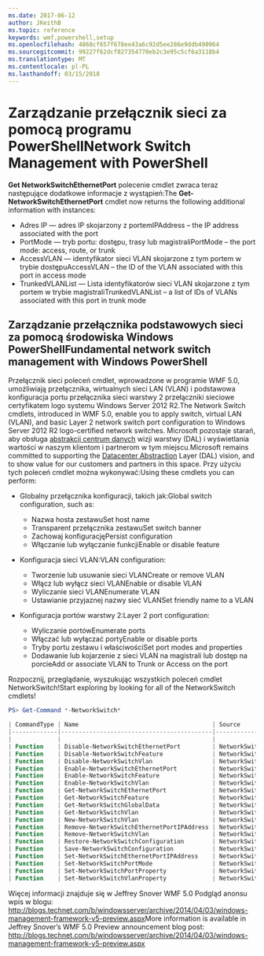 ```yaml
---
ms.date: 2017-06-12
author: JKeithB
ms.topic: reference
keywords: wmf,powershell,setup
ms.openlocfilehash: 4868cf657f678ee43a6c92d5ee286e9ddb490964
ms.sourcegitcommit: 99227f62dcf827354770eb2c3e95c5cf6a3118b4
ms.translationtype: MT
ms.contentlocale: pl-PL
ms.lasthandoff: 03/15/2018
---
```

# <a name="network-switch-management-with-powershell"></a><span data-ttu-id="72e73-102">Zarządzanie przełącznik sieci za pomocą programu PowerShell</span><span class="sxs-lookup"><span data-stu-id="72e73-102">Network Switch Management with PowerShell</span></span>

<span data-ttu-id="72e73-103">**Get NetworkSwitchEthernetPort** polecenie cmdlet zwraca teraz następujące dodatkowe informacje z wystąpień:</span><span class="sxs-lookup"><span data-stu-id="72e73-103">The **Get-NetworkSwitchEthernetPort** cmdlet now returns the following additional information with instances:</span></span>

- <span data-ttu-id="72e73-104">Adres IP — adres IP skojarzony z portem</span><span class="sxs-lookup"><span data-stu-id="72e73-104">IPAddress – the IP address associated with the port</span></span>
- <span data-ttu-id="72e73-105">PortMode — tryb portu: dostępu, trasy lub magistrali</span><span class="sxs-lookup"><span data-stu-id="72e73-105">PortMode – the port mode: access, route, or trunk</span></span>
- <span data-ttu-id="72e73-106">AccessVLAN — identyfikator sieci VLAN skojarzone z tym portem w trybie dostępu</span><span class="sxs-lookup"><span data-stu-id="72e73-106">AccessVLAN – the ID of the VLAN associated with this port in access mode</span></span>
- <span data-ttu-id="72e73-107">TrunkedVLANList — Lista identyfikatorów sieci VLAN skojarzone z tym portem w trybie magistrali</span><span class="sxs-lookup"><span data-stu-id="72e73-107">TrunkedVLANList – a list of IDs of VLANs associated with this port in trunk mode</span></span>

## <a name="fundamental-network-switch-management-with-windows-powershell"></a><span data-ttu-id="72e73-108">Zarządzanie przełącznika podstawowych sieci za pomocą środowiska Windows PowerShell</span><span class="sxs-lookup"><span data-stu-id="72e73-108">Fundamental network switch management with Windows PowerShell</span></span>

<span data-ttu-id="72e73-109">Przełącznik sieci poleceń cmdlet, wprowadzone w programie WMF 5.0, umożliwiają przełącznika, wirtualnych sieci LAN (VLAN) i podstawowa konfiguracja portu przełącznika sieci warstwy 2 przełączniki sieciowe certyfikatem logo systemu Windows Server 2012 R2.</span><span class="sxs-lookup"><span data-stu-id="72e73-109">The Network Switch cmdlets, introduced in WMF 5.0, enable you to apply switch, virtual LAN (VLAN), and basic Layer 2 network switch port configuration to Windows Server 2012 R2 logo-certified network switches.</span></span> <span data-ttu-id="72e73-110">Microsoft pozostaje starań, aby obsługa [abstrakcji centrum danych](http://technet.microsoft.com/cloud/dal.aspx) wizji warstwy (DAL) i wyświetlania wartości w naszym klientom i partnerom w tym miejscu.</span><span class="sxs-lookup"><span data-stu-id="72e73-110">Microsoft remains committed to supporting the [Datacenter Abstraction](http://technet.microsoft.com/cloud/dal.aspx) Layer (DAL) vision, and to show value for our customers and partners in this space.</span></span> <span data-ttu-id="72e73-111">Przy użyciu tych poleceń cmdlet można wykonywać:</span><span class="sxs-lookup"><span data-stu-id="72e73-111">Using these cmdlets you can perform:</span></span>

- <span data-ttu-id="72e73-112">Globalny przełącznika konfiguracji, takich jak:</span><span class="sxs-lookup"><span data-stu-id="72e73-112">Global switch configuration, such as:</span></span>
    - <span data-ttu-id="72e73-113">Nazwa hosta zestawu</span><span class="sxs-lookup"><span data-stu-id="72e73-113">Set host name</span></span>
    - <span data-ttu-id="72e73-114">Transparent przełącznika zestawu</span><span class="sxs-lookup"><span data-stu-id="72e73-114">Set switch banner</span></span>
    - <span data-ttu-id="72e73-115">Zachowaj konfigurację</span><span class="sxs-lookup"><span data-stu-id="72e73-115">Persist configuration</span></span>
    - <span data-ttu-id="72e73-116">Włączanie lub wyłączanie funkcji</span><span class="sxs-lookup"><span data-stu-id="72e73-116">Enable or disable feature</span></span>

- <span data-ttu-id="72e73-117">Konfiguracja sieci VLAN:</span><span class="sxs-lookup"><span data-stu-id="72e73-117">VLAN configuration:</span></span>
    - <span data-ttu-id="72e73-118">Tworzenie lub usuwanie sieci VLAN</span><span class="sxs-lookup"><span data-stu-id="72e73-118">Create or remove VLAN</span></span>
    - <span data-ttu-id="72e73-119">Włącz lub wyłącz sieci VLAN</span><span class="sxs-lookup"><span data-stu-id="72e73-119">Enable or disable VLAN</span></span>
    - <span data-ttu-id="72e73-120">Wyliczanie sieci VLAN</span><span class="sxs-lookup"><span data-stu-id="72e73-120">Enumerate VLAN</span></span>
    - <span data-ttu-id="72e73-121">Ustawianie przyjaznej nazwy sieć VLAN</span><span class="sxs-lookup"><span data-stu-id="72e73-121">Set friendly name to a VLAN</span></span>

- <span data-ttu-id="72e73-122">Konfiguracja portów warstwy 2:</span><span class="sxs-lookup"><span data-stu-id="72e73-122">Layer 2 port configuration:</span></span>
    - <span data-ttu-id="72e73-123">Wyliczanie portów</span><span class="sxs-lookup"><span data-stu-id="72e73-123">Enumerate ports</span></span>
    - <span data-ttu-id="72e73-124">Włączać lub wyłączać porty</span><span class="sxs-lookup"><span data-stu-id="72e73-124">Enable or disable ports</span></span>
    - <span data-ttu-id="72e73-125">Tryby portu zestawu i właściwości</span><span class="sxs-lookup"><span data-stu-id="72e73-125">Set port modes and properties</span></span>
    - <span data-ttu-id="72e73-126">Dodawanie lub kojarzenie z sieci VLAN na magistrali lub dostęp na porcie</span><span class="sxs-lookup"><span data-stu-id="72e73-126">Add or associate VLAN to Trunk or Access on the port</span></span>

<span data-ttu-id="72e73-127">Rozpocznij, przeglądanie, wyszukując wszystkich poleceń cmdlet NetworkSwitch!</span><span class="sxs-lookup"><span data-stu-id="72e73-127">Start exploring by looking for all of the NetworkSwitch cmdlets!</span></span>

```powershell
PS> Get-Command *-NetworkSwitch*

| CommandType | Name                                      | Source        |
|-------------|-------------------------------------------|---------------|
|             |                                           |               |
| Function    | Disable-NetworkSwitchEthernetPort         | NetworkSwitch |
| Function    | Disable-NetworkSwitchFeature              | NetworkSwitch |
| Function    | Disable-NetworkSwitchVlan                 | NetworkSwitch |
| Function    | Enable-NetworkSwitchEthernetPort          | NetworkSwitch |
| Function    | Enable-NetworkSwitchFeature               | NetworkSwitch |
| Function    | Enable-NetworkSwitchVlan                  | NetworkSwitch |
| Function    | Get-NetworkSwitchEthernetPort             | NetworkSwitch |
| Function    | Get-NetworkSwitchFeature                  | NetworkSwitch |
| Function    | Get-NetworkSwitchGlobalData               | NetworkSwitch |
| Function    | Get-NetworkSwitchVlan                     | NetworkSwitch |
| Function    | New-NetworkSwitchVlan                     | NetworkSwitch |
| Function    | Remove-NetworkSwitchEthernetPortIPAddress | NetworkSwitch |
| Function    | Remove-NetworkSwitchVlan                  | NetworkSwitch |
| Function    | Restore-NetworkSwitchConfiguration        | NetworkSwitch |
| Function    | Save-NetworkSwitchConfiguration           | NetworkSwitch |
| Function    | Set-NetworkSwitchEthernetPortIPAddress    | NetworkSwitch |
| Function    | Set-NetworkSwitchPortMode                 | NetworkSwitch |
| Function    | Set-NetworkSwitchPortProperty             | NetworkSwitch |
| Function    | Set-NetworkSwitchVlanProperty             | NetworkSwitch |
```

<span data-ttu-id="72e73-128">Więcej informacji znajduje się w Jeffrey Snover WMF 5.0 Podgląd anonsu wpis w blogu: <http://blogs.technet.com/b/windowsserver/archive/2014/04/03/windows-management-framework-v5-preview.aspx></span><span class="sxs-lookup"><span data-stu-id="72e73-128">More information is available in Jeffrey Snover’s WMF 5.0 Preview announcement blog post: <http://blogs.technet.com/b/windowsserver/archive/2014/04/03/windows-management-framework-v5-preview.aspx></span></span>

